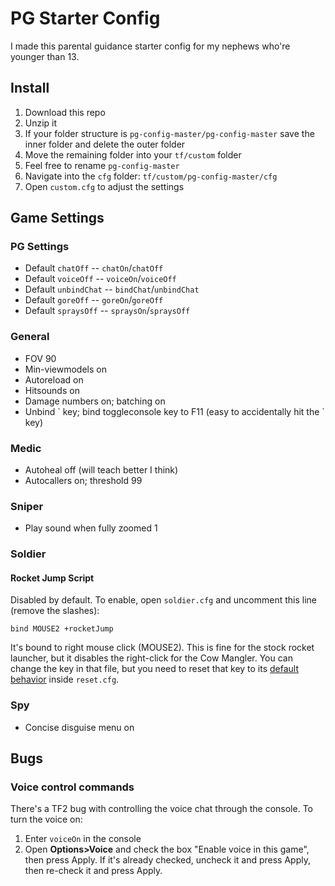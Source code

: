 # PG Starter Config

I made this parental guidance starter config for my nephews who're younger than 13.

## Install

1. Download this repo
1. Unzip it
1. If your folder structure is `pg-config-master/pg-config-master` save the inner folder and delete the outer folder
1. Move the remaining folder into your `tf/custom` folder
1. Feel free to rename `pg-config-master`
1. Navigate into the `cfg` folder: `tf/custom/pg-config-master/cfg`
1. Open `custom.cfg` to adjust the settings

## Game Settings

### PG Settings

- Default `chatOff` -- `chatOn`/`chatOff`
- Default `voiceOff` -- `voiceOn`/`voiceOff`
- Default `unbindChat` -- `bindChat`/`unbindChat`
- Default `goreOff` -- `goreOn`/`goreOff`
- Default `spraysOff` -- `spraysOn`/`spraysOff`

### General

- FOV 90
- Min-viewmodels on
- Autoreload on
- Hitsounds on
- Damage numbers on; batching on
- Unbind \` key; bind toggleconsole key to F11 (easy to accidentally hit the \` key)

### Medic

- Autoheal off (will teach better I think)
- Autocallers on; threshold 99

### Sniper

- Play sound when fully zoomed 1

### Soldier

#### Rocket Jump Script

Disabled by default. To enable, open `soldier.cfg` and uncomment this line (remove the slashes):

```
bind MOUSE2 +rocketJump
```

It's bound to right mouse click (MOUSE2). This is fine for the stock rocket launcher, but it disables the right-click for the Cow Mangler. You can change the key in that file, but you need to reset that key to its [default behavior](https://wiki.teamfortress.com/wiki/List_of_default_keys) inside `reset.cfg`.

### Spy

- Concise disguise menu on

## Bugs

### Voice control commands

There's a TF2 bug with controlling the voice chat through the console. To turn the voice on:

1. Enter `voiceOn` in the console
1. Open **Options>Voice** and check the box "Enable voice in this game", then press Apply. If it's already checked, uncheck it and press Apply, then re-check it and press Apply.
